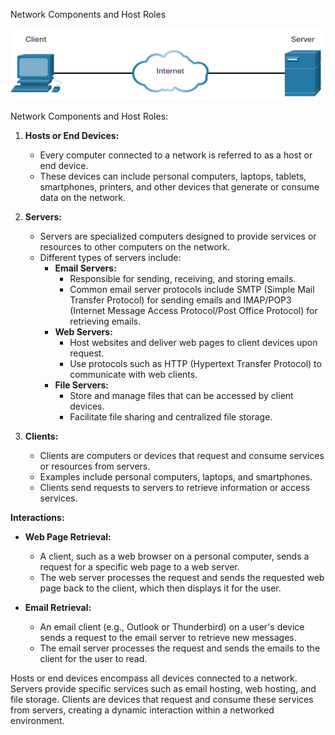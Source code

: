 Network Components and Host Roles

![Alt text](image.png)

Network Components and Host Roles:

1. **Hosts or End Devices:**
   - Every computer connected to a network is referred to as a host or end device.
   - These devices can include personal computers, laptops, tablets, smartphones, printers, and other devices that generate or consume data on the network.

2. **Servers:**
   - Servers are specialized computers designed to provide services or resources to other computers on the network.
   - Different types of servers include:
     - **Email Servers:**
       - Responsible for sending, receiving, and storing emails.
       - Common email server protocols include SMTP (Simple Mail Transfer Protocol) for sending emails and IMAP/POP3 (Internet Message Access Protocol/Post Office Protocol) for retrieving emails.
     - **Web Servers:**
       - Host websites and deliver web pages to client devices upon request.
       - Use protocols such as HTTP (Hypertext Transfer Protocol) to communicate with web clients.
     - **File Servers:**
       - Store and manage files that can be accessed by client devices.
       - Facilitate file sharing and centralized file storage.

3. **Clients:**
   - Clients are computers or devices that request and consume services or resources from servers.
   - Examples include personal computers, laptops, and smartphones.
   - Clients send requests to servers to retrieve information or access services.

**Interactions:**
   - **Web Page Retrieval:**
     - A client, such as a web browser on a personal computer, sends a request for a specific web page to a web server.
     - The web server processes the request and sends the requested web page back to the client, which then displays it for the user.

   - **Email Retrieval:**
     - An email client (e.g., Outlook or Thunderbird) on a user's device sends a request to the email server to retrieve new messages.
     - The email server processes the request and sends the emails to the client for the user to read.

Hosts or end devices encompass all devices connected to a network. Servers provide specific services such as email hosting, web hosting, and file storage. Clients are devices that request and consume these services from servers, creating a dynamic interaction within a networked environment.

